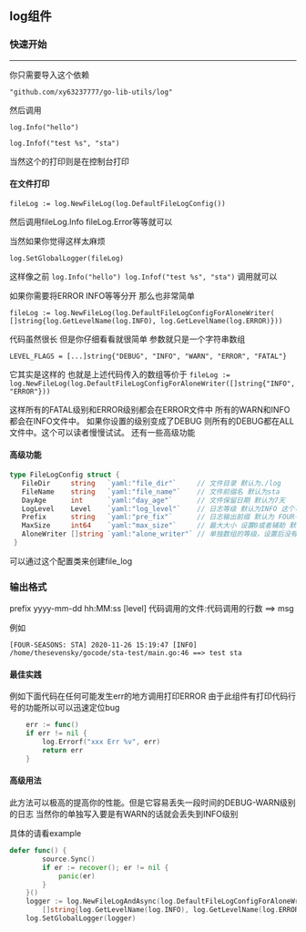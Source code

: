 ## log组件

### 快速开始

<hr/>
你只需要导入这个依赖

`"github.com/xy63237777/go-lib-utils/log"`

然后调用

`log.Info("hello")`

`log.Infof("test %s", "sta")`

当然这个的打印则是在控制台打印

#### 在文件打印

`fileLog := log.NewFileLog(log.DefaultFileLogConfig())`

然后调用fileLog.Info fileLog.Error等等就可以

当然如果你觉得这样太麻烦

`log.SetGlobalLogger(fileLog)`

这样像之前
`log.Info("hello")
log.Infof("test %s", "sta")`
调用就可以

如果你需要将ERROR INFO等等分开 那么也非常简单

`fileLog := log.NewFileLog(log.DefaultFileLogConfigForAloneWriter(
 		[]string{log.GetLevelName(log.INFO), log.GetLevelName(log.ERROR)}))
 	`
 	
 代码虽然很长 但是你仔细看看就很简单
 参数就只是一个字符串数组
 
 `LEVEL_FLAGS = [...]string{"DEBUG", "INFO", "WARN", "ERROR", "FATAL"}`
 
 它其实是这样的
 也就是上述代码传入的数组等价于
 `fileLog := log.NewFileLog(log.DefaultFileLogConfigForAloneWriter([]string{"INFO","ERROR"}))`
 
 这样所有的FATAL级别和ERROR级别都会在ERROR文件中 所有的WARN和INFO都会在INFO文件中。 如果你设置的级别变成了DEBUG 则所有的DEBUG都在ALL文件中。这个可以读者慢慢试试。
 还有一些高级功能
 
 #### 高级功能
 
 
 ```go
 type FileLogConfig struct {
  	FileDir     string   `yaml:"file_dir"`     // 文件目录 默认为./log
  	FileName    string   `yaml:"file_name"`    // 文件前缀名 默认为sta
  	DayAge      int      `yaml:"day_age"`      // 文件保留日期 默认为7天
  	LogLevel    Level    `yaml:"log_level"`    // 日志等级 默认为INFO 这个可以之后设置
  	Prefix      string   `yaml:"pre_fix"`      // 日志输出前缀 默认为 FOUR-SEASONS: STA
  	MaxSize     int64    `yaml:"max_size"`     // 最大大小 设置0或者辅助 默认失效。 最小为10mb 如果小于10mb则变成16mb
  	AloneWriter []string `yaml:"alone_writer"` // 单独数组的等级，设置后没有出现的向等级低的方向靠
  }
  ```
  
  
  可以通过这个配置类来创建file_log
  
### 输出格式

prefix yyyy-mm-dd hh:MM:ss [level] 代码调用的文件:代码调用的行数 ==> msg

例如

`[FOUR-SEASONS: STA] 2020-11-26 15:19:47 [INFO] /home/thesevensky/gocode/sta-test/main.go:46 ==> test sta`


#### 最佳实践

例如下面代码在任何可能发生err的地方调用打印ERROR
由于此组件有打印代码行号的功能所以可以迅速定位bug
```go
    err := func() 
    if err != nil {
		log.Errorf("xxx Err %v", err)
		return err
	}
```

#### 高级用法

此方法可以极高的提高你的性能。但是它容易丢失一段时间的DEBUG-WARN级别的日志
当然你的单独写入要是有WARN的话就会丢失到INFO级别

具体的请看example

```go
defer func() {
		source.Sync()
		if er := recover(); er != nil {
			panic(er)
		}
	}()
	logger := log.NewFileLogAndAsync(log.DefaultFileLogConfigForAloneWriter(
		[]string{log.GetLevelName(log.INFO), log.GetLevelName(log.ERROR)}), time.Second*3)
	log.SetGlobalLogger(logger)
```
